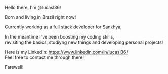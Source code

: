 Hello there, I'm @lucasl36!  
  
Born and living in Brazil right now!  
  
Currently working as a full stack developer for Sankhya,  
  
In the meantime I've been boosting my coding skills,  
revisiting the basics, studiyng new things and developing personal projects!  
  
Here is my LinkedIn: https://www.linkedin.com/in/lucasl36/  
Feel free to contact me through there!  
  
Farewell!
